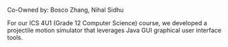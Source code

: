 Co-Owned by: Bosco Zhang, Nihal Sidhu

For our ICS 4U1 (Grade 12 Computer Science) course, we developed a projectile motion simulator that leverages Java GUI graphical user interface tools.
